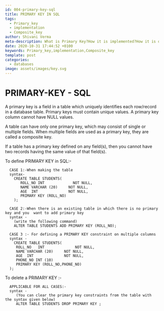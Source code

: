 ```yaml
---
id: 004-primary-key-sql
title: PRIMARY KEY IN SQL
tags:
  - Primary_key
  - implementation
  - Composite_key
author: Shivani Verma
meta-description: What is Primary Key?How it is implemented?How it is deleted and constraints related to it.
date: 2020-10-31 17:44:52 +0100
keywords: Primary_key,implementation,Composite_key
template: post
categories:
  - databases
image: assets/images/key.svg
---
```





# PRIMARY-KEY - SQL

A primary key is a field in a table which uniquely identifies each row/record in a database table. Primary keys must contain unique values. 
A primary key column cannot have NULL values.

A table can have only one primary key, which may consist of single or multiple fields. 
When multiple fields are used as a primary key, they are called a composite key.

If a table has a primary key defined on any field(s), then you cannot have two records having the same value of that field(s).


To define PRIMARY KEY in SQL:-

      CASE 1:-When making the table
      syntax-
        CREATE TABLE STUDENTS(
           ROLL_NO INT             NOT NULL,
           NAME VARCHAR (20)     NOT NULL,
           AGE  INT              NOT NULL,   
           PRIMARY KEY (ROLL_NO)
        );

      CASE 2:-When there is an existing table in which there is no primary key and you  want to add primary key
      syntax -
        (write the following command)
        ALTER TABLE STUDENTS ADD PRIMARY KEY (ROLL_NO);

      CASE 3 :- For defining a PRIMARY KEY constraint on multiple columns
      syntax -
        CREATE TABLE STUDENTS(
         ROLL_NO   INT              NOT NULL,
         NAME VARCHAR (20)     NOT NULL,
         AGE  INT              NOT NULL,
         PHONE_NO INT (10)      
         PRIMARY KEY (ROLL_NO,PHONE_NO)
      );

To delete a PRIMARY KEY :-

      APPLICABLE FOR ALL CASES:-
      syntax -
         (You can clear the primary key constraints from the table with the syntax given below)
         ALTER TABLE STUDENTS DROP PRIMARY KEY ;
